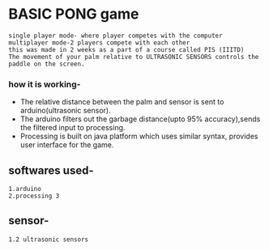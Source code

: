 # BASIC PONG game
	single player mode- where player competes with the computer
	multiplayer mode-2 players compete with each other
	this was made in 2 weeks as a part of a course called PIS (IIITD)
	The movement of your palm relative to ULTRASONIC SENSORS controls the paddle on the screen.
### how it is working-
* The relative distance between the palm and sensor is sent to arduino(ultrasonic sensor).
* The arduino filters out the garbage distance(upto 95% accuracy),sends the filtered input to processing.
* Processing is built on java platform which uses similar syntax, provides user interface for the game.  
## softwares used-
	1.arduino 
	2.processing 3
## sensor-
	1.2 ultrasonic sensors
